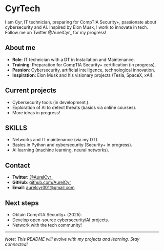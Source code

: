 # CyrTech
I am Cyr, IT technician, preparing for CompTIA Security+, passionate about cybersecurity and AI. Inspired by Elon Musk, I work to innovate in tech. Follow me on Twitter @AurelCyr_ for my progress!

## About me
- **Role**: IT technician with a DT in Installation and Maintenance.
- **Training**: Preparation for CompTIA Security+ certification (in progress).
- **Passion**: Cybersecurity, artificial intelligence, technological innovation.
- **Inspiration**: Elon Musk and his visionary projects (Tesla, SpaceX, xAI).

## Current projects
- Cybersecurity tools (in development,).
- Exploration of AI to detect threats (basics via online courses).
- More ideas in progress!

## SKILLS
- Networks and IT maintenance (via my DT).
- Basics in Python and cybersecurity (Security+ in progress).
- AI learning (machine learning, neural networks).

## Contact
- **Twitter**: [@AurelCyr_](https://twitter.com/AurelCyr_)
- **GitHub**: [github.com/AurelCyr](https://github.com/AurelCyr)
- **Email**: aurelcyr001@gmail.com

## Next steps
- Obtain CompTIA Security+ (2025).
- Develop open-source cybersecurity/AI projects.
- Network with the tech community!

---

*Note: This README will evolve with my projects and learning. Stay connected!*
